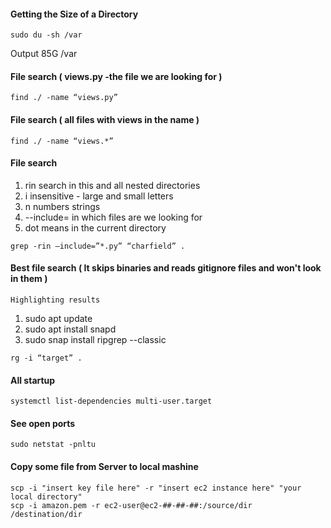 #### Getting the Size of a Directory
~~~~~~~~~~~~~~~~~~~~~~~~~~~~~~
sudo du -sh /var
~~~~~~~~~~~~~~~~~~~~~~~~~~~~~~
Output
85G	/var

#### File search ( views.py -the file we are looking for )
~~~~~~~~~~~~~~~~~~~~~~~~~~~~~~
find ./ -name “views.py”
~~~~~~~~~~~~~~~~~~~~~~~~~~~~~~

#### File search ( all files with views in the name )
~~~~~~~~~~~~~~~~~~~~~~~~~~~~~~
find ./ -name “views.*”
~~~~~~~~~~~~~~~~~~~~~~~~~~~~~~

#### File search
 1. rin search in this and all nested directories
 1. i insensitive - large and small letters
 1. n numbers strings
 1. --include= in which files are we looking for
 1. dot means in the current directory
~~~~~~~~~~~~~~~~~~~~~~~~~~~~~~
grep -rin –include=”*.py” “charfield” .
~~~~~~~~~~~~~~~~~~~~~~~~~~~~~~

#### Best file search ( It skips binaries and reads gitignore files and won't look in them )
`Highlighting results`
1. sudo apt update
1. sudo apt install snapd
1.  sudo snap install ripgrep --classic
~~~~~~~~~~~~~~~~~~~~~~~~~~~~~~
rg -i “target” .
~~~~~~~~~~~~~~~~~~~~~~~~~~~~~~

#### All startup
~~~~~~~~~~~~~~~~~~~~~~~~~~~~~~
systemctl list-dependencies multi-user.target
~~~~~~~~~~~~~~~~~~~~~~~~~~~~~~

#### See open ports
~~~~~~~~~~~~~~~~~~~~~~~~~~~~~~
sudo netstat -pnltu
~~~~~~~~~~~~~~~~~~~~~~~~~~~~~~

#### Copy some file from Server to local mashine
~~~~~~~~~~~~~~~~~~~~~~~~~~~~~~
scp -i "insert key file here" -r "insert ec2 instance here" "your local directory"
scp -i amazon.pem -r ec2-user@ec2-##-##-##:/source/dir /destination/dir
~~~~~~~~~~~~~~~~~~~~~~~~~~~~~~
